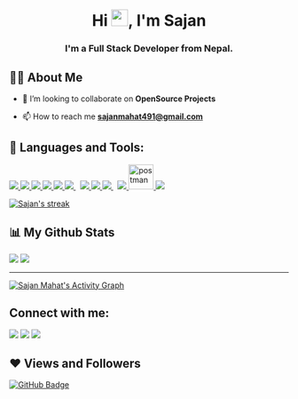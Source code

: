 
<h1 align="center">Hi <img src="https://raw.githubusercontent.com/MartinHeinz/MartinHeinz/master/wave.gif" width="30px">, I'm Sajan</h1>
<h3 align="center">I'm a Full Stack Developer from Nepal.</h3>


## 🙋‍♂️ About Me

- 👯 I’m looking to collaborate on **OpenSource Projects**


- 📫 How to reach me **sajanmahat491@gmail.com**


## 🚀 Languages and Tools:
<p align="left"> 
    <a href="https://www.python.org" target="_blank"> <img src="https://img.icons8.com/color/48/000000/python.png"/> </a>
    <a href="https://reactjs.org/" target="_blank"> <img src="https://img.icons8.com/color/48/000000/react-native.png"/> </a>
    <a href="https://www.w3.org/html/" target="_blank"> <img src="https://img.icons8.com/color/48/000000/html-5.png"/> </a> 
    <a href="https://www.w3schools.com/css/" target="_blank"> <img src="https://img.icons8.com/color/48/000000/css3.png"/> </a> 
    <a href="https://getbootstrap.com" target="_blank"> <img src="https://img.icons8.com/color/48/000000/bootstrap.png"/> </a> 
    <a style="padding-right:8px;" href="https://nodejs.org" target="_blank"> <img src="https://img.icons8.com/color/48/000000/nodejs.png"/> </a> 
    <a href="https://firebase.google.com/" target="_blank"> <img src="https://img.icons8.com/color/48/000000/firebase.png"/> </a> 
    <a href="https://developer.mozilla.org/en-US/docs/Web/JavaScript" target="_blank"> <img src="https://img.icons8.com/color/48/000000/javascript.png"/> </a>   
    <a style="padding-right:8px;" href="https://www.mysql.com/" target="_blank"> <img src="https://img.icons8.com/fluent/50/000000/mysql-logo.png"/> </a>
    <a href="https://redux.js.org" target="_blank"> <img src="https://img.icons8.com/color/48/000000/redux.png"/> </a>
    <a href="https://postman.com" target="_blank"> <img src="https://www.vectorlogo.zone/logos/getpostman/getpostman-icon.svg" alt="postman" width="45" height="45"/> </a>   
    <a href="https://git-scm.com/" target="_blank"> <img src="https://img.icons8.com/color/48/000000/git.png"/> </a> 
</p>

<p align="left">
    <a href="https://github.com/Sajan491/github-readme-streak-stats">
        <img title="dots" alt="Sajan's streak" src="https://github-readme-streak-stats.herokuapp.com/?user=Sajan491&theme=black-ice&hide_border=true&stroke=0000&background=060A0CD0"/>
    </a>
</p>


## 📊 My Github Stats

<img align="start" src="https://github-readme-stats.vercel.app/api?username=Sajan491&show_icons=true&theme=midnight-purple&line_height=24&hide=stars&bg_color=0d1117" />

<img align="end" src="https://github-readme-stats.vercel.app/api/top-langs/?username=Sajan491&layout=compact&theme=midnight-purple&bg_color=0d1117" />

---


<a href=""><img alt="Sajan Mahat's Activity Graph" src="https://activity-graph.herokuapp.com/graph?username=Sajan491&bg_color=0D1117&color=5BCDEC&line=5BCDEC&point=FFFFFF&hide_border=true" /></a>


## Connect with me:
<p align="left">

<a href = "https://www.linkedin.com/in/sajan-mahat-a476b6184/"><img src="https://img.icons8.com/fluent/48/000000/linkedin.png"/></a>
<a href = "https://www.instagram.com/saazan_mahat/"><img src="https://img.icons8.com/fluent/48/000000/instagram-new.png"/></a>
<a href = "https://www.youtube.com/channel/UCEX2d7LpD4DcsRsSc_xr4tQ"><img src="https://img.icons8.com/color/48/000000/youtube-play.png"/></a>

</p>

## ❤ Views and Followers

<a href="https://github.com/Sajan491?tab=followers"><img src="https://img.shields.io/github/followers/Sajan491?label=Followers&style=social" alt="GitHub Badge"></a>
